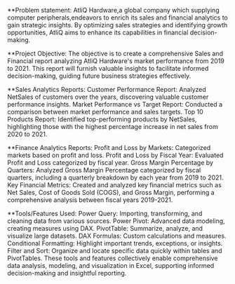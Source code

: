 **Problem statement:
AtliQ Hardware,a global company which supplying computer peripherals,endeavors to enrich its sales and financial analytics to gain strategic insights. By optimizing sales 
strategies and identifying growth opportunities, AtliQ aims to enhance its capabilities in financial decision-making.

**Project Objective:
The objective is to create a comprehensive Sales and Financial report analyzing AtliQ Hardware's market performance from 2019 to 2021. This report will furnish valuable 
insights to facilitate informed decision-making, guiding future business strategies effectively.

**Sales Analytics Reports:
  Customer Performance Report: Analyzed NetSales of customers over the years, discovering valuable customer performance insights.
  Market Performance vs Target Report: Conducted a comparison between market performance and sales targets.
  Top 10 Products Report: Identified top-performing products by NetSales, highlighting those with the highest percentage increase in net sales from 2020 to 2021.

**Finance Analytics Reports:
  Profit and Loss by Markets: Categorized markets based on profit and loss.
  Profit and Loss by Fiscal Year: Evaluated Profit and Loss categorized by fiscal year.
  Gross Margin Percentage by Quarters: Analyzed Gross Margin Percentage categorized by fiscal quarters, including a quarterly breakdown by each year 
  from 2019 to 2021.
  Key Financial Metrics: Created and analyzed key financial metrics such as Net Sales, Cost of Goods Sold (COGS), and Gross Margin, performing a comprehensive 
   analysis between fiscal years 2019-2021.

**Tools/Features Used:
  Power Query: Importing, transforming, and cleaning data from various sources.
  Power Pivot: Advanced data modeling, creating measures using DAX.
  PivotTable: Summarize, analyze, and visualize large datasets.
  DAX Formulas: Custom calculations and measures.
  Conditional Formatting: Highlight important trends, exceptions, or insights.
  Filter and Sort: Organize and locate specific data quickly within tables and PivotTables.
These tools and features collectively enable comprehensive data analysis, modeling, and visualization in Excel, supporting informed decision-making and insightful reporting.
